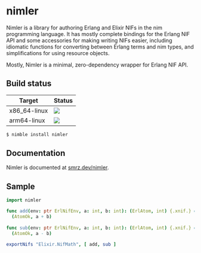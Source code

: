 # nimler

Nimler is a library for authoring Erlang and Elixir NIFs in the nim programming language. It has mostly complete bindings for the Erlang NIF API and some accessories for making writing NIFs easier, including idiomatic functions for converting between Erlang terms and nim types, and simplifications for using resource objects.

Mostly, Nimler is a minimal, zero-dependency wrapper for Erlang NIF API.

## Build status

| Target               | Status                                                                 |
|----------------------|------------------------------------------------------------------------|
| x86_64-linux | ![](https://github.com/wltsmrz/nimler/workflows/build-x64/badge.svg)   |
| arm64-linux  | ![](https://github.com/wltsmrz/nimler/workflows/build-arm64/badge.svg) |


```bash
$ nimble install nimler
```

## Documentation

Nimler is documented at [smrz.dev/nimler](https://smrz.dev/nimler).

## Sample

```nim
import nimler

func add(env: ptr ErlNifEnv, a: int, b: int): (ErlAtom, int) {.xnif.} =
  (AtomOk, a + b)
  
func sub(env: ptr ErlNifEnv, a: int, b: int): (ErlAtom, int) {.xnif.} =
  (AtomOk, a - b)

exportNifs "Elixir.NifMath", [ add, sub ]
```

